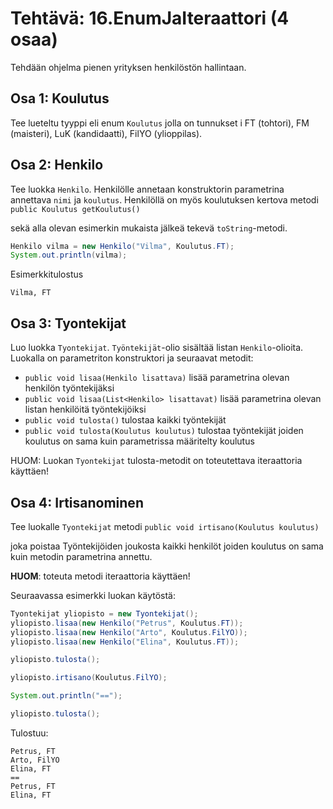 # Tehtävä: 16.EnumJaIteraattori (4 osaa)

Tehdään ohjelma pienen yrityksen henkilöstön hallintaan.

## Osa 1: Koulutus

Tee lueteltu tyyppi eli enum `Koulutus` jolla on tunnukset i
FT (tohtori), FM (maisteri), LuK (kandidaatti), FilYO (ylioppilas).

## Osa 2: Henkilo

Tee luokka `Henkilo`. Henkilölle annetaan konstruktorin parametrina 
annettava `nimi` ja `koulutus`. Henkilöllä on myös koulutuksen kertova 
metodi 
`public Koulutus getKoulutus()` 

sekä alla olevan esimerkin mukaista jälkeä tekevä `toString`-metodi.

```java
Henkilo vilma = new Henkilo("Vilma", Koulutus.FT);
System.out.println(vilma);
```

Esimerkkitulostus

```
Vilma, FT
```

## Osa 3: Tyontekijat

Luo luokka `Tyontekijat`. `Työntekijät`-olio sisältää listan 
`Henkilo`-olioita. Luokalla on parametriton konstruktori ja seuraavat 
metodit:

- `public void lisaa(Henkilo lisattava)` lisää parametrina 
  olevan henkilön työntekijäksi
- `public void lisaa(List<Henkilo> lisattavat)` lisää parametrina 
  olevan listan henkilöitä työntekijöiksi
- `public void tulosta()` tulostaa kaikki työntekijät
- `public void tulosta(Koulutus koulutus)` tulostaa työntekijät 
  joiden koulutus on sama kuin parametrissa määritelty koulutus

HUOM: Luokan `Tyontekijat` tulosta-metodit on toteutettava 
iteraattoria käyttäen!

## Osa 4: Irtisanominen

Tee luokalle `Tyontekijat` metodi 
`public void irtisano(Koulutus koulutus)` 

joka poistaa Työntekijöiden joukosta kaikki henkilöt joiden koulutus on 
sama kuin metodin parametrina annettu.

**HUOM**: toteuta metodi iteraattoria käyttäen!

Seuraavassa esimerkki luokan käytöstä:

```java
Tyontekijat yliopisto = new Tyontekijat();
yliopisto.lisaa(new Henkilo("Petrus", Koulutus.FT));
yliopisto.lisaa(new Henkilo("Arto", Koulutus.FilYO));
yliopisto.lisaa(new Henkilo("Elina", Koulutus.FT));

yliopisto.tulosta();

yliopisto.irtisano(Koulutus.FilYO);

System.out.println("==");

yliopisto.tulosta();
```

Tulostuu:

```
Petrus, FT
Arto, FilYO
Elina, FT
==
Petrus, FT
Elina, FT
```
